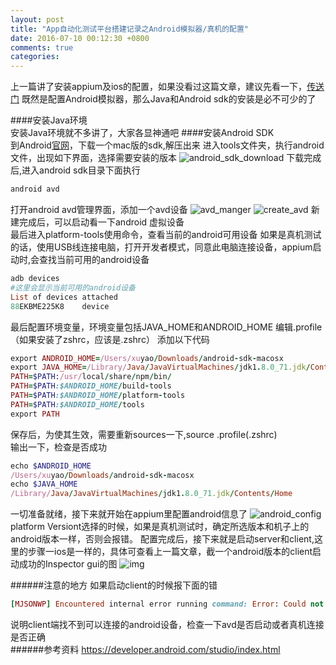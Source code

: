 ```yaml
---
layout: post
title: "App自动化测试平台搭建记录之Android模拟器/真机的配置"
date: 2016-07-10 00:12:30 +0800
comments: true
categories: 
---
```

上一篇讲了安装appium及ios的配置，如果没看过这篇文章，建议先看一下，[传送门](http://www.jianshu.com/p/8ac5491436b2)
既然是配置Android模拟器，那么Java和Android sdk的安装是必不可少的了
<!-- more -->
####安装Java环境  
安装Java环境就不多讲了，大家各显神通吧
####安装Android SDK  
到Android[官网](https://developer.android.com/studio/index.html)，下载一个mac版的sdk,解压出来
进入tools文件夹，执行android文件，出现如下界面，选择需要安装的版本
![android_sdk_download](http://blog.1nongfu.com/android_sdk_download.png)
下载完成后,进入android sdk目录下面执行
```ruby
android avd
```
打开android avd管理界面，添加一个avd设备
![avd_manger](http://blog.1nongfu.com/avd_manger.png)
![create_avd](http://blog.1nongfu.com/create_avd.png)
新建完成后，可以启动看一下android 虚拟设备  
最后进入platform-tools使用命令，查看当前的android可用设备
如果是真机测试的话，使用USB线连接电脑，打开开发者模式，同意此电脑连接设备，appium启动时,会查找当前可用的android设备
```ruby
adb devices
#这里会显示当前可用的android设备
List of devices attached
88EKBME225K8	device
```
最后配置环境变量，环境变量包括JAVA_HOME和ANDROID_HOME
编辑.profile（如果安装了zshrc，应该是.zshrc）
添加以下代码
```ruby
export ANDROID_HOME=/Users/xuyao/Downloads/android-sdk-macosx
export JAVA_HOME=/Library/Java/JavaVirtualMachines/jdk1.8.0_71.jdk/Contents/Home
PATH=$PATH:/usr/local/share/npm/bin/
PATH=$PATH:$ANDROID_HOME/build-tools
PATH=$PATH:$ANDROID_HOME/platform-tools
PATH=$PATH:$ANDROID_HOME/tools
export PATH
```   
保存后，为使其生效，需要重新sources一下,source .profile(.zshrc)  
输出一下，检查是否成功
```ruby
echo $ANDROID_HOME
/Users/xuyao/Downloads/android-sdk-macosx
echo $JAVA_HOME
/Library/Java/JavaVirtualMachines/jdk1.8.0_71.jdk/Contents/Home
```
一切准备就绪，接下来就开始在appium里配置android信息了
![android_config](http://blog.1nongfu.com/android_config.png)
platform Versiont选择的时候，如果是真机测试时，确定所选版本和机子上的android版本一样，否则会报错。
配置完成后，接下来就是启动server和client,这里的步骤一ios是一样的，具体可查看上一篇文章，截一个android版本的client启动成功的Inspector gui的图
![img](http://blog.1nongfu.com/android_inspect.png)

######注意的地方
如果启动client的时候报下面的错
```ruby
[MJSONWP] Encountered internal error running command: Error: Could not find a connected Android device.
```
说明client端找不到可以连接的android设备，检查一下avd是否启动或者真机连接是否正确  
######参考资料
https://developer.android.com/studio/index.html

